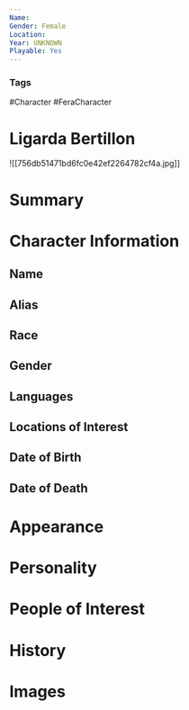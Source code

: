 ```yaml
---
Name: 
Gender: Female
Location: 
Year: UNKNOWN
Playable: Yes
---
```


### Tags
#Character #FeraCharacter 

# Ligarda Bertillon
![[756db51471bd6fc0e42ef2264782cf4a.jpg]]

# Summary


# Character Information

## Name

## Alias

## Race

## Gender

## Languages

## Locations of Interest

## Date of Birth

## Date of Death

# Appearance

# Personality

# People of Interest

# History

# Images
